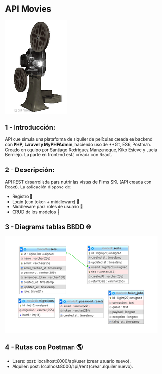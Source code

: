 # API Movies 

![Screenshot](public/proyector.gif)

## 1 - Introducción:

API que simula una plataforma de alquiler de películas creada en backend con **PHP, Laravel y MyPHPAdmin**, haciendo uso de **Git, ES6, Postman.
Creado en equipo por Santiago Rodriguez Manzaneque, Kiko Esteve y Lucia Bermejo.
La parte en frontend está creada con React.

## 2 - Descripción:

API REST desarrollada para nutrir las vistas de Films SKL (API creada con React). La aplicación dispone de:

* Registro :man:
* Login (con token + middleware) :woman:
* Middleware para roles de usuario :octopus:
* CRUD de los modelos :eyes:

## 3 - Diagrama tablas BBDD :globe_with_meridians:

![Screenshot](public/Captura.png)

## 4 - Rutas con Postman :earth_americas:

* Users: 
post: localhost:8000/api/user (crear usuario nuevo).
* Alquiler: 
post: localhost:8000/api/rent (crear alquiler nuevo).





